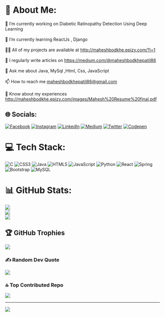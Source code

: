 # 💫 About Me:
🔭 I’m currently working on Diabetic Ratinopathy Detection Using Deep Learning<br><br>🌱 I’m currently learning ReactJs , Django<br><br>👨‍💻 All of my projects are available at http://maheshbodkhe.epizy.com/?i=1<br><br>📝 I regularly write articles on https://medium.com/@maheshbodkhepatil86<br><br>💬 Ask me about Java, MySql ,Html, Css, JavaScript<br><br>📫 How to reach me maheshbodkhepatil86@gmail.com<br><br>📄 Know about my experiences http://maheshbodkhe.epizy.com/images/Mahesh%20Resume%20final.pdf


## 🌐 Socials:
[![Facebook](https://img.shields.io/badge/Facebook-%231877F2.svg?logo=Facebook&logoColor=white)](https://facebook.com/mahesh-bodkhe) [![Instagram](https://img.shields.io/badge/Instagram-%23E4405F.svg?logo=Instagram&logoColor=white)]() [![LinkedIn](https://img.shields.io/badge/LinkedIn-%230077B5.svg?logo=linkedin&logoColor=white)](https://www.linkedin.com/in/mahesh-bodkhe-494909241) [![Medium](https://img.shields.io/badge/Medium-12100E?logo=medium&logoColor=white)](https://medium.com/@maheshbodkhepatil86) [![Twitter](https://img.shields.io/badge/Twitter-%231DA1F2.svg?logo=Twitter&logoColor=white)](https://twitter.com/Maheshbodkhe66) [![Codepen](https://img.shields.io/badge/Codepen-000000?style=for-the-badge&logo=codepen&logoColor=white)](https://codepen.io/Maheshbodkhe66) 

# 💻 Tech Stack:
![C](https://img.shields.io/badge/c-%2300599C.svg?style=for-the-badge&logo=c&logoColor=white) ![CSS3](https://img.shields.io/badge/css3-%231572B6.svg?style=for-the-badge&logo=css3&logoColor=white) ![Java](https://img.shields.io/badge/java-%23ED8B00.svg?style=for-the-badge&logo=java&logoColor=white) ![HTML5](https://img.shields.io/badge/html5-%23E34F26.svg?style=for-the-badge&logo=html5&logoColor=white) ![JavaScript](https://img.shields.io/badge/javascript-%23323330.svg?style=for-the-badge&logo=javascript&logoColor=%23F7DF1E) ![Python](https://img.shields.io/badge/python-3670A0?style=for-the-badge&logo=python&logoColor=ffdd54) ![React](https://img.shields.io/badge/react-%2320232a.svg?style=for-the-badge&logo=react&logoColor=%2361DAFB) ![Spring](https://img.shields.io/badge/spring-%236DB33F.svg?style=for-the-badge&logo=spring&logoColor=white) ![Bootstrap](https://img.shields.io/badge/bootstrap-%23563D7C.svg?style=for-the-badge&logo=bootstrap&logoColor=white) ![MySQL](https://img.shields.io/badge/mysql-%2300f.svg?style=for-the-badge&logo=mysql&logoColor=white)
# 📊 GitHub Stats:
![](https://github-readme-stats.vercel.app/api?username=maheshbodkhe66&theme=dark&hide_border=false&include_all_commits=false&count_private=false)<br/>
![](https://github-readme-streak-stats.herokuapp.com/?user=maheshbodkhe66&theme=dark&hide_border=false)<br/>
![](https://github-readme-stats.vercel.app/api/top-langs/?username=maheshbodkhe66&theme=dark&hide_border=false&include_all_commits=false&count_private=false&layout=compact)

## 🏆 GitHub Trophies
![](https://github-profile-trophy.vercel.app/?username=maheshbodkhe66&theme=chalk&no-frame=false&no-bg=true&margin-w=4)

### ✍️ Random Dev Quote
![](https://quotes-github-readme.vercel.app/api?type=horizontal&theme=dark)

### 🔝 Top Contributed Repo
![](https://github-contributor-stats.vercel.app/api?username=maheshbodkhe66&limit=5&theme=dark&combine_all_yearly_contributions=true)

---
[![](https://visitcount.itsvg.in/api?id=maheshbodkhe66&icon=0&color=0)](https://visitcount.itsvg.in)

<!-- Proudly created with GPRM ( https://gprm.itsvg.in ) -->

